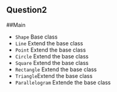 ## Question2

##Main
* `Shape` Base class
* `Line` Extend the base class
* `Point` Extend the base class
* `Circle` Extend the base class
* `Square` Extend the base class
* `Rectangle` Extend the base class
* `Triangle`Extend the base class
* `Parallelogram` Extende the base class

